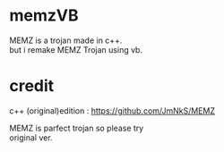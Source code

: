 # memzVB
MEMZ is a trojan made in c++.  
but i remake MEMZ Trojan using vb.

# credit
c++ (original)edition :
https://github.com/JmNkS/MEMZ

MEMZ is parfect trojan so please try  
original ver.  
